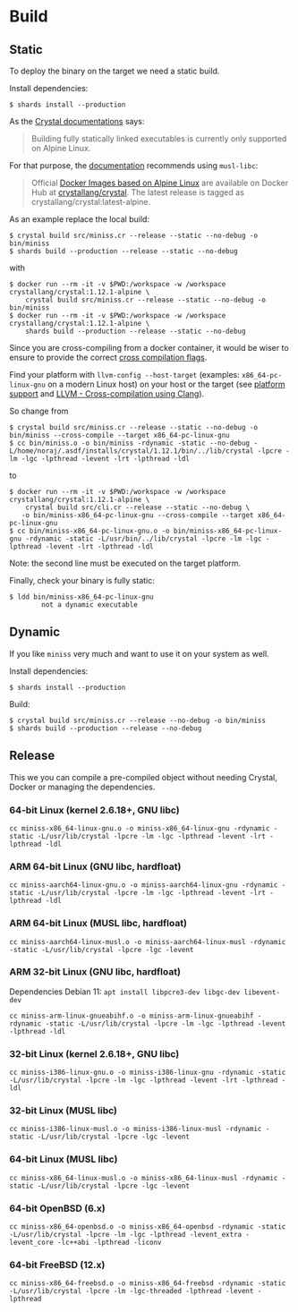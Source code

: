 # Build

## Static

To deploy the binary on the target we need a static build.

Install dependencies:

```
$ shards install --production
```

As the [Crystal documentations](https://crystal-lang.org/reference/1.12/man/crystal/index.html#creating-a-statically-linked-executable) says:

> Building fully statically linked executables is currently only supported on Alpine Linux.

For that purpose, the [documentation](https://crystal-lang.org/reference/1.12/guides/static_linking.html#musl-libc) recommends using `musl-libc`:

> Official [Docker Images based on Alpine Linux](https://crystal-lang.org/2020/02/02/alpine-based-docker-images.html) are available on Docker Hub at [crystallang/crystal](https://hub.docker.com/r/crystallang/crystal/). The latest release is tagged as crystallang/crystal:latest-alpine.

As an example replace the local build:

```
$ crystal build src/miniss.cr --release --static --no-debug -o bin/miniss
$ shards build --production --release --static --no-debug
```

with

```
$ docker run --rm -it -v $PWD:/workspace -w /workspace crystallang/crystal:1.12.1-alpine \
    crystal build src/miniss.cr --release --static --no-debug -o bin/miniss
$ docker run --rm -it -v $PWD:/workspace -w /workspace crystallang/crystal:1.12.1-alpine \
    shards build --production --release --static --no-debug
```

Since you are cross-compiling from a docker container, it would be wiser to ensure to provide the correct [cross compilation flags](https://crystal-lang.org/reference/1.12/syntax_and_semantics/cross-compilation.html).

Find your platform with `llvm-config --host-target` (examples: `x86_64-pc-linux-gnu` on a modern Linux host) on your host or the target (see [platform support](https://crystal-lang.org/reference/1.12/syntax_and_semantics/platform_support.html) and [LLVM - Cross-compilation using Clang](https://clang.llvm.org/docs/CrossCompilation.html)).

So change from

```
$ crystal build src/miniss.cr --release --static --no-debug -o bin/miniss --cross-compile --target x86_64-pc-linux-gnu
$ cc bin/miniss.o -o bin/miniss -rdynamic -static --no-debug -L/home/noraj/.asdf/installs/crystal/1.12.1/bin/../lib/crystal -lpcre -lm -lgc -lpthread -levent -lrt -lpthread -ldl
```

to

```
$ docker run --rm -it -v $PWD:/workspace -w /workspace crystallang/crystal:1.12.1-alpine \
    crystal build src/cli.cr --release --static --no-debug \
   -o bin/miniss-x86_64-pc-linux-gnu --cross-compile --target x86_64-pc-linux-gnu
$ cc bin/miniss-x86_64-pc-linux-gnu.o -o bin/miniss-x86_64-pc-linux-gnu -rdynamic -static -L/usr/bin/../lib/crystal -lpcre -lm -lgc -lpthread -levent -lrt -lpthread -ldl
```

Note: the second line must be executed on the target platform.

Finally, check your binary is fully static:

```
$ ldd bin/miniss-x86_64-pc-linux-gnu
        not a dynamic executable
```

## Dynamic

If you like `miniss` very much and want to use it on your system as well.

Install dependencies:

```
$ shards install --production
```

Build:

```
$ crystal build src/miniss.cr --release --no-debug -o bin/miniss
$ shards build --production --release --no-debug
```

## Release

This we you can compile a pre-compiled object without needing Crystal, Docker or managing the dependencies.

### 64-bit Linux (kernel 2.6.18+, GNU libc)

```
cc miniss-x86_64-linux-gnu.o -o miniss-x86_64-linux-gnu -rdynamic -static -L/usr/lib/crystal -lpcre -lm -lgc -lpthread -levent -lrt -lpthread -ldl
```

### ARM 64-bit Linux (GNU libc, hardfloat)

```
cc miniss-aarch64-linux-gnu.o -o miniss-aarch64-linux-gnu -rdynamic -static -L/usr/lib/crystal -lpcre -lm -lgc -lpthread -levent -lrt -lpthread -ldl
```

### ARM 64-bit Linux (MUSL libc, hardfloat)

```
cc miniss-aarch64-linux-musl.o -o miniss-aarch64-linux-musl -rdynamic -static -L/usr/lib/crystal -lpcre -lgc -levent
```

### ARM 32-bit Linux (GNU libc, hardfloat)

Dependencies Debian 11: `apt install libpcre3-dev libgc-dev libevent-dev`

```
cc miniss-arm-linux-gnueabihf.o -o miniss-arm-linux-gnueabihf -rdynamic -static -L/usr/lib/crystal -lpcre -lm -lgc -lpthread -levent -lpthread -ldl
```

### 32-bit Linux (kernel 2.6.18+, GNU libc)

```
cc miniss-i386-linux-gnu.o -o miniss-i386-linux-gnu -rdynamic -static -L/usr/lib/crystal -lpcre -lm -lgc -lpthread -levent -lrt -lpthread -ldl
```

### 32-bit Linux (MUSL libc)

```
cc miniss-i386-linux-musl.o -o miniss-i386-linux-musl -rdynamic -static -L/usr/lib/crystal -lpcre -lgc -levent
```

### 64-bit Linux (MUSL libc)

```
cc miniss-x86_64-linux-musl.o -o miniss-x86_64-linux-musl -rdynamic -static -L/usr/lib/crystal -lpcre -lgc -levent
```

### 64-bit OpenBSD (6.x)

```
cc miniss-x86_64-openbsd.o -o miniss-x86_64-openbsd -rdynamic -static -L/usr/lib/crystal -lpcre -lm -lgc -lpthread -levent_extra -levent_core -lc++abi -lpthread -liconv
```

### 64-bit FreeBSD (12.x)

```
cc miniss-x86_64-freebsd.o -o miniss-x86_64-freebsd -rdynamic -static -L/usr/lib/crystal -lpcre -lm -lgc-threaded -lpthread -levent -lpthread
```
